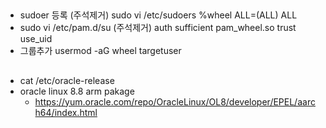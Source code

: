 
## 
* sudoer 등록 (주석제거)
sudo vi /etc/sudoers
%wheel  ALL=(ALL)   ALL
* sudo vi /etc/pam.d/su (주석제거)
auth        sufficient  pam_wheel.so trust use_uid
* 그룹추가
usermod -aG wheel targetuser


##
* cat /etc/oracle-release
* oracle linux 8.8 arm pakage
	* https://yum.oracle.com/repo/OracleLinux/OL8/developer/EPEL/aarch64/index.html
